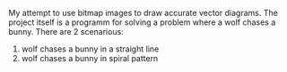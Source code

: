 My attempt to use bitmap images to draw accurate vector diagrams. 
The project itself is a programm for solving a problem where a wolf chases a bunny.
There are 2 scenarious:
1) wolf chases a bunny in a straight line
2) wolf chases a bunny in spiral pattern
